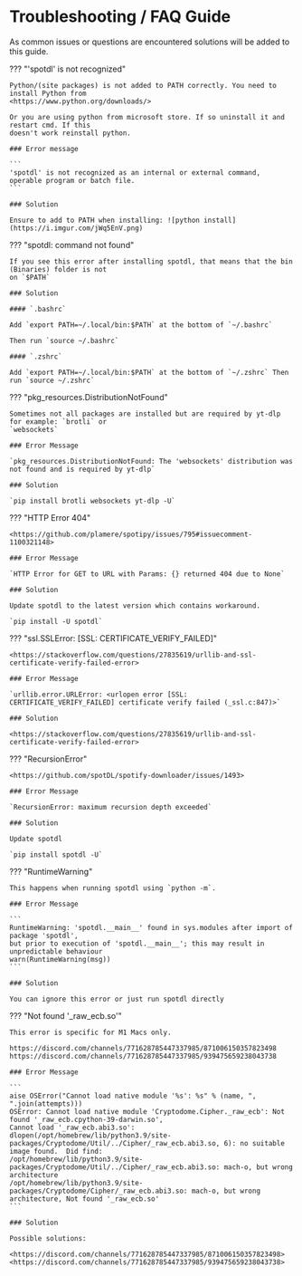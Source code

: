 # Troubleshooting / FAQ Guide

As common issues or questions are encountered solutions will be added to this guide.

??? "'spotdl' is not recognized"

    Python/(site packages) is not added to PATH correctly. You need to install Python from
    <https://www.python.org/downloads/>

    Or you are using python from microsoft store. If so uninstall it and restart cmd. If this
    doesn't work reinstall python.

    ### Error message

    ```
    'spotdl' is not recognized as an internal or external command,
    operable program or batch file.
    ```

    ### Solution

    Ensure to add to PATH when installing: ![python install](https://i.imgur.com/jWq5EnV.png)

??? "spotdl: command not found"

    If you see this error after installing spotdl, that means that the bin (Binaries) folder is not
    on `$PATH`

    ### Solution

    #### `.bashrc`

    Add `export PATH=~/.local/bin:$PATH` at the bottom of `~/.bashrc`

    Then run `source ~/.bashrc`

    #### `.zshrc`

    Add `export PATH=~/.local/bin:$PATH` at the bottom of `~/.zshrc` Then run `source ~/.zshrc`

??? "pkg_resources.DistributionNotFound"

    Sometimes not all packages are installed but are required by yt-dlp for example: `brotli` or
    `websockets`

    ### Error Message

    `pkg_resources.DistributionNotFound: The 'websockets' distribution was not found and is required by yt-dlp`

    ### Solution

    `pip install brotli websockets yt-dlp -U`

??? "HTTP Error 404"

    <https://github.com/plamere/spotipy/issues/795#issuecomment-1100321148>

    ### Error Message

    `HTTP Error for GET to URL with Params: {} returned 404 due to None`

    ### Solution

    Update spotdl to the latest version which contains workaround.

    `pip install -U spotdl`

??? "ssl.SSLError: \[SSL: CERTIFICATE_VERIFY_FAILED\]"

    <https://stackoverflow.com/questions/27835619/urllib-and-ssl-certificate-verify-failed-error>

    ### Error Message

    `urllib.error.URLError: <urlopen error [SSL: CERTIFICATE_VERIFY_FAILED] certificate verify failed (_ssl.c:847)>`

    ### Solution

    <https://stackoverflow.com/questions/27835619/urllib-and-ssl-certificate-verify-failed-error>

??? "RecursionError"

    <https://github.com/spotDL/spotify-downloader/issues/1493>

    ### Error Message

    `RecursionError: maximum recursion depth exceeded`

    ### Solution

    Update spotdl

    `pip install spotdl -U`

??? "RuntimeWarning"

    This happens when running spotdl using `python -m`.

    ### Error Message

    ```
    RuntimeWarning: 'spotdl.__main__' found in sys.modules after import of package 'spotdl',
    but prior to execution of 'spotdl.__main__'; this may result in unpredictable behaviour
    warn(RuntimeWarning(msg))
    ```

    ### Solution

    You can ignore this error or just run spotdl directly

??? "Not found '\_raw_ecb.so'"

    This error is specific for M1 Macs only.

    https://discord.com/channels/771628785447337985/871006150357823498
    https://discord.com/channels/771628785447337985/939475659238043738

    ### Error Message

    ```
    aise OSError("Cannot load native module '%s': %s" % (name, ", ".join(attempts)))
    OSError: Cannot load native module 'Cryptodome.Cipher._raw_ecb': Not found '_raw_ecb.cpython-39-darwin.so',
    Cannot load '_raw_ecb.abi3.so': dlopen(/opt/homebrew/lib/python3.9/site-packages/Cryptodome/Util/../Cipher/_raw_ecb.abi3.so, 6): no suitable image found.  Did find:
    /opt/homebrew/lib/python3.9/site-packages/Cryptodome/Util/../Cipher/_raw_ecb.abi3.so: mach-o, but wrong architecture
    /opt/homebrew/lib/python3.9/site-packages/Cryptodome/Cipher/_raw_ecb.abi3.so: mach-o, but wrong architecture, Not found '_raw_ecb.so'
    ```

    ### Solution

    Possible solutions:

    <https://discord.com/channels/771628785447337985/871006150357823498>
    <https://discord.com/channels/771628785447337985/939475659238043738>
